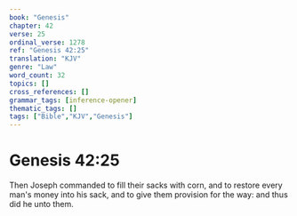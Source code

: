 ```yaml
---
book: "Genesis"
chapter: 42
verse: 25
ordinal_verse: 1278
ref: "Genesis 42:25"
translation: "KJV"
genre: "Law"
word_count: 32
topics: []
cross_references: []
grammar_tags: [inference-opener]
thematic_tags: []
tags: ["Bible","KJV","Genesis"]
---
```


# Genesis 42:25

Then Joseph commanded to fill their sacks with corn, and to restore every man's money into his sack, and to give them provision for the way: and thus did he unto them.
